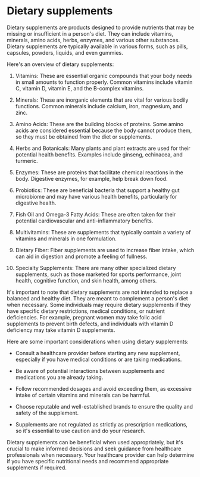 # Dietary supplements

Dietary supplements are products designed to provide nutrients that may be missing or insufficient in a person's diet. They can include vitamins, minerals, amino acids, herbs, enzymes, and various other substances. Dietary supplements are typically available in various forms, such as pills, capsules, powders, liquids, and even gummies.

Here's an overview of dietary supplements:

1. Vitamins: These are essential organic compounds that your body needs in small amounts to function properly. Common vitamins include vitamin C, vitamin D, vitamin E, and the B-complex vitamins.

2. Minerals: These are inorganic elements that are vital for various bodily functions. Common minerals include calcium, iron, magnesium, and zinc.

3. Amino Acids: These are the building blocks of proteins. Some amino acids are considered essential because the body cannot produce them, so they must be obtained from the diet or supplements.

4. Herbs and Botanicals: Many plants and plant extracts are used for their potential health benefits. Examples include ginseng, echinacea, and turmeric.

5. Enzymes: These are proteins that facilitate chemical reactions in the body. Digestive enzymes, for example, help break down food.

6. Probiotics: These are beneficial bacteria that support a healthy gut microbiome and may have various health benefits, particularly for digestive health.

7. Fish Oil and Omega-3 Fatty Acids: These are often taken for their potential cardiovascular and anti-inflammatory benefits.

8. Multivitamins: These are supplements that typically contain a variety of vitamins and minerals in one formulation.

9. Dietary Fiber: Fiber supplements are used to increase fiber intake, which can aid in digestion and promote a feeling of fullness.

10. Specialty Supplements: There are many other specialized dietary supplements, such as those marketed for sports performance, joint health, cognitive function, and skin health, among others.

It's important to note that dietary supplements are not intended to replace a balanced and healthy diet. They are meant to complement a person's diet when necessary. Some individuals may require dietary supplements if they have specific dietary restrictions, medical conditions, or nutrient deficiencies. For example, pregnant women may take folic acid supplements to prevent birth defects, and individuals with vitamin D deficiency may take vitamin D supplements.

Here are some important considerations when using dietary supplements:

* Consult a healthcare provider before starting any new supplement, especially if you have medical conditions or are taking medications.

* Be aware of potential interactions between supplements and medications you are already taking.

* Follow recommended dosages and avoid exceeding them, as excessive intake of certain vitamins and minerals can be harmful.

* Choose reputable and well-established brands to ensure the quality and safety of the supplement.

* Supplements are not regulated as strictly as prescription medications, so it's essential to use caution and do your research.

Dietary supplements can be beneficial when used appropriately, but it's crucial to make informed decisions and seek guidance from healthcare professionals when necessary. Your healthcare provider can help determine if you have specific nutritional needs and recommend appropriate supplements if required.
